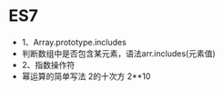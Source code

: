 # ES7
* 1、Array.prototype.includes
* 判断数组中是否包含某元素，语法arr.includes(元素值)
* 2、指数操作符
* 幂运算的简单写法  2的十次方 2**10